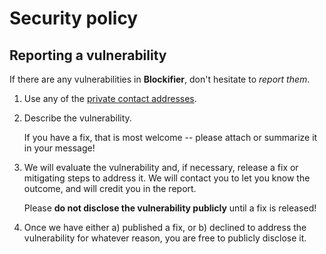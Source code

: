 # Security policy

## Reporting a vulnerability

If there are any vulnerabilities in **Blockifier**, don't hesitate to _report them_.

1. Use any of the [private contact addresses](https://github.com/starkware-libs/blockifier#support).
2. Describe the vulnerability.

   If you have a fix, that is most welcome -- please attach or summarize it in your message!

3. We will evaluate the vulnerability and, if necessary, release a fix or mitigating steps to address it. We will contact you to let you know the outcome, and will credit you in the report.

   Please **do not disclose the vulnerability publicly** until a fix is released!

4. Once we have either a) published a fix, or b) declined to address the vulnerability for whatever reason, you are free to publicly disclose it.
